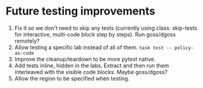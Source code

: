 # Future testing improvements

1. Fix it so we don't need to skip any tests (currently using class: skip-tests for interactive, multi-code block step by steps). Run goss/dgoss remotely?
1. Allow testing a specific lab instead of all of them. `task test -- policy-as-code`
1. Improve the cleanup/teardown to be more pytest native.
1. Add tests inline, hidden in the labs. Extract and then run them interleaved with the visible code blocks. Maybe goss/dgoss?
1. Allow the region to be specified when testing.
